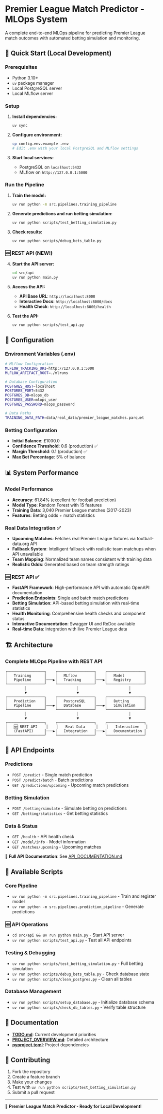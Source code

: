 # Premier League Match Predictor - MLOps System

A complete end-to-end MLOps pipeline for predicting Premier League match outcomes with automated betting simulation and monitoring.

## 🚀 **Quick Start (Local Development)**

### **Prerequisites**
- Python 3.10+
- `uv` package manager
- Local PostgreSQL server
- Local MLflow server

### **Setup**
1. **Install dependencies:**
   ```bash
   uv sync
   ```

2. **Configure environment:**
   ```bash
   cp config.env.example .env
   # Edit .env with your local PostgreSQL and MLflow settings
   ```

3. **Start local services:**
   - PostgreSQL on `localhost:5432`
   - MLflow on `http://127.0.0.1:5000`

### **Run the Pipeline**
1. **Train the model:**
   ```bash
   uv run python -m src.pipelines.training_pipeline
   ```

2. **Generate predictions and run betting simulation:**
   ```bash
   uv run python scripts/test_betting_simulation.py
   ```

3. **Check results:**
   ```bash
   uv run python scripts/debug_bets_table.py
   ```

### **🆕 REST API (NEW!)**
4. **Start the API server:**
   ```bash
   cd src/api
   uv run python main.py
   ```

5. **Access the API:**
   - **API Base URL**: `http://localhost:8000`
   - **Interactive Docs**: `http://localhost:8000/docs`
   - **Health Check**: `http://localhost:8000/health`

6. **Test the API:**
   ```bash
   uv run python scripts/test_api.py
   ```

## 🔧 **Configuration**

### **Environment Variables (.env)**
```bash
# MLflow Configuration
MLFLOW_TRACKING_URI=http://127.0.0.1:5000
MLFLOW_ARTIFACT_ROOT=./mlruns

# Database Configuration
POSTGRES_HOST=localhost
POSTGRES_PORT=5432
POSTGRES_DB=mlops_db
POSTGRES_USER=mlops_user
POSTGRES_PASSWORD=mlops_password

# Data Paths
TRAINING_DATA_PATH=data/real_data/premier_league_matches.parquet
```

### **Betting Configuration**
- **Initial Balance**: £1000.0
- **Confidence Threshold**: 0.6 (production) ✅
- **Margin Threshold**: 0.1 (production) ✅
- **Max Bet Percentage**: 5% of balance

## 📊 **System Performance**

### **Model Performance**
- **Accuracy**: 61.84% (excellent for football prediction)
- **Model Type**: Random Forest with 15 features
- **Training Data**: 3,040 Premier League matches (2017-2023)
- **Features**: Betting odds + match statistics

### **Real Data Integration** ✅
- **Upcoming Matches**: Fetches real Premier League fixtures via football-data.org API
- **Fallback System**: Intelligent fallback with realistic team matchups when API unavailable
- **Team Mapping**: Normalized team names consistent with training data
- **Realistic Odds**: Generated based on team strength ratings

### **🆕 REST API** ✅
- **FastAPI Framework**: High-performance API with automatic OpenAPI documentation
- **Prediction Endpoints**: Single and batch match predictions
- **Betting Simulation**: API-based betting simulation with real-time statistics
- **Health Monitoring**: Comprehensive health checks and component status
- **Interactive Documentation**: Swagger UI and ReDoc available
- **Real-time Data**: Integration with live Premier League data

## 🏗️ **Architecture**

### **Complete MLOps Pipeline with REST API**
```
┌─────────────────┐    ┌─────────────────┐    ┌─────────────────┐
│   Training      │    │   MLflow        │    │   Model         │
│   Pipeline      │───▶│   Tracking      │───▶│   Registry      │
└─────────────────┘    └─────────────────┘    └─────────────────┘
         │                       │                       │
         ▼                       ▼                       ▼
┌─────────────────┐    ┌─────────────────┐    ┌─────────────────┐
│   Prediction    │    │   PostgreSQL    │    │   Betting       │
│   Pipeline      │───▶│   Database      │───▶│   Simulation    │
└─────────────────┘    └─────────────────┘    └─────────────────┘
         │                       │                       │
         ▼                       ▼                       ▼
┌─────────────────┐    ┌─────────────────┐    ┌─────────────────┐
│   🆕 REST API    │    │   Real Data     │    │   Interactive   │
│   (FastAPI)     │───▶│   Integration   │───▶│   Documentation │
└─────────────────┘    └─────────────────┘    └─────────────────┘
```

## 🔗 **API Endpoints**

### **Predictions**
- `POST /predict` - Single match prediction
- `POST /predict/batch` - Batch predictions
- `GET /predictions/upcoming` - Upcoming match predictions

### **Betting Simulation**
- `POST /betting/simulate` - Simulate betting on predictions
- `GET /betting/statistics` - Get betting statistics

### **Data & Status**
- `GET /health` - API health check
- `GET /model/info` - Model information
- `GET /matches/upcoming` - Upcoming matches

**📖 Full API Documentation**: See [API_DOCUMENTATION.md](API_DOCUMENTATION.md)

## 📝 **Available Scripts**

### **Core Pipeline**
- `uv run python -m src.pipelines.training_pipeline` - Train and register model
- `uv run python -m src.pipelines.prediction_pipeline` - Generate predictions

### **🆕 API Operations**
- `cd src/api && uv run python main.py` - Start API server
- `uv run python scripts/test_api.py` - Test all API endpoints

### **Testing & Debugging**
- `uv run python scripts/test_betting_simulation.py` - Full betting simulation
- `uv run python scripts/debug_bets_table.py` - Check database state
- `uv run python scripts/clean_postgres.py` - Clean all tables

### **Database Management**
- `uv run python scripts/setup_database.py` - Initialize database schema
- `uv run python scripts/check_db_tables.py` - Verify table structure

## 📄 **Documentation**

- **[TODO.md](TODO.md)**: Current development priorities
- **[PROJECT_OVERVIEW.md](PROJECT_OVERVIEW.md)**: Detailed architecture
- **[pyproject.toml](pyproject.toml)**: Project dependencies

## 🤝 **Contributing**

1. Fork the repository
2. Create a feature branch
3. Make your changes
4. Test with `uv run python scripts/test_betting_simulation.py`
5. Submit a pull request

---

**🎉 Premier League Match Predictor - Ready for Local Development!**
